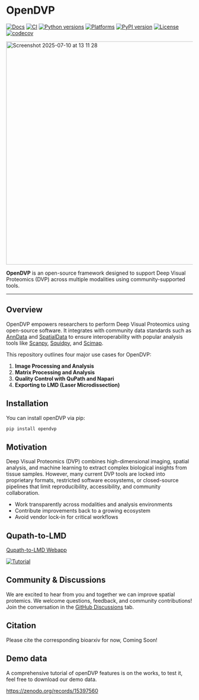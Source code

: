 # OpenDVP

[![Docs](https://img.shields.io/badge/docs-online-blue.svg)](https://coscialab.github.io/openDVP/)
[![CI](https://github.com/CosciaLab/openDVP/actions/workflows/testing.yml/badge.svg)](https://github.com/CosciaLab/openDVP/actions/workflows/testing.yml)
[![Python versions](https://img.shields.io/badge/python-3.10%20%7C%203.11%20%7C%203.12-blue.svg)](https://www.python.org/)
[![Platforms](https://img.shields.io/badge/platform-linux%20%7C%20windows%20%7C%20macos-lightgrey.svg)](https://github.com/CosciaLab/openDVP/actions/workflows/testing.yml)
[![PyPI version](https://img.shields.io/pypi/v/openDVP.svg)](https://pypi.org/project/openDVP/)
[![License](https://img.shields.io/github/license/CosciaLab/openDVP.svg)](https://github.com/CosciaLab/opendvp/blob/main/LICENSE)
[![codecov](https://codecov.io/gh/CosciaLab/openDVP/graph/badge.svg?token=IWGKMCHAA1)](https://codecov.io/gh/CosciaLab/openDVP)

<img width="853" height="602" alt="Screenshot 2025-07-10 at 13 11 28" src="https://github.com/user-attachments/assets/15c4445e-b0c7-4734-945c-3d664ded4b00" />


**OpenDVP** is an open-source framework designed to support Deep Visual Proteomics (DVP) across multiple modalities using community-supported tools.

---

## Overview

OpenDVP empowers researchers to perform Deep Visual Proteomics using open-source software. It integrates with community data standards such as [AnnData](https://anndata.readthedocs.io/en/latest/) and [SpatialData](https://spatialdata.scverse.org/) to ensure interoperability with popular analysis tools like [Scanpy](https://github.com/scverse/scanpy), [Squidpy](https://github.com/scverse/squidpy), and [Scimap](https://github.com/labsyspharm/scimap).

This repository outlines four major use cases for OpenDVP:

1. **Image Processing and Analysis**
2. **Matrix Processing and Analysis**
3. **Quality Control with QuPath and Napari**
4. **Exporting to LMD (Laser Microdissection)**

## Installation

You can install openDVP via pip:
```bash
pip install opendvp
```

## Motivation

Deep Visual Proteomics (DVP) combines high-dimensional imaging, spatial analysis, and machine learning to extract complex biological insights from tissue samples. However, many current DVP tools are locked into proprietary formats, restricted software ecosystems, or closed-source pipelines that limit reproducibility, accessibility, and community collaboration.

- Work transparently across modalities and analysis environments
- Contribute improvements back to a growing ecosystem
- Avoid vendor lock-in for critical workflows

## Qupath-to-LMD

[Qupath-to-LMD Webapp](https://qupath-to-lmd-mdcberlin.streamlit.app/)

[![Tutorial](https://img.youtube.com/vi/jimBIqGUaXg/0.jpg)](https://www.youtube.com/watch?v=jimBIqGUaXg&t=2s)

## Community & Discussions

We are excited to hear from you and together we can improve spatial protemics.
We welcome questions, feedback, and community contributions!  
Join the conversation in the [GitHub Discussions](https://github.com/CosciaLab/opendvp/discussions) tab.


## Citation

Please cite the corresponding bioarxiv for now, Coming Soon!

## Demo data
A comprehensive tutorial of openDVP features is on the works, to test it, feel free to download our demo data.

https://zenodo.org/records/15397560
